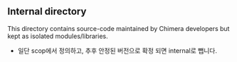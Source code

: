 ## Internal directory

This directory contains source-code maintained by Chimera developers but kept as isolated modules/libraries.

- 일단 scop에서 정의하고, 추후 안정된 버전으로 확정 되면 internal로 뺍니다.
